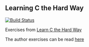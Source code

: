 Learning C the Hard Way
-------------------------

[![Build Status](https://travis-ci.org/mjacobus/learn-c-the-hard-way.png?branch=master)](https://travis-ci.org/mjacobus/learn-c-the-hard-way)

Exercises from [Learn C the Hard Way](http://c.learncodethehardway.org/book/)

The author exercises can be read [here](https://github.com/zedshaw/learn-c-the-hard-way-lectures)
